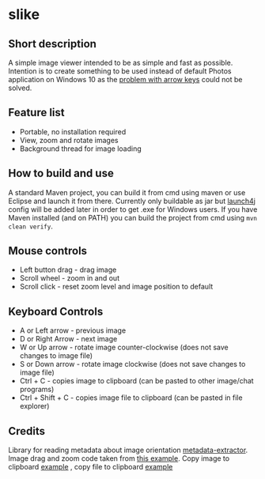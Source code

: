 # slike
## Short description
A simple image viewer intended to be as simple and fast as possible.
Intention is to create something to be used instead of default Photos application on Windows 10 as the [problem with arrow keys](https://answers.microsoft.com/en-us/windows/forum/all/windows-10-photos-app-why-cant-i-use-my-arrow-keys/790e786d-b701-48ef-93c5-23d204b4fba4) could not be solved.

## Feature list
* Portable, no installation required
* View, zoom and rotate images
* Background thread for image loading

## How to build and use
A standard Maven project, you can build it from cmd using maven or use Eclipse and launch it from there. Currently only buildable as jar but [launch4j](http://launch4j.sourceforge.net/docs.html) config will be added later in order to get .exe for Windows users. If you have Maven installed (and on PATH) you can build the project from cmd using `mvn clean verify`.

## Mouse controls
* Left button drag - drag image
* Scroll wheel - zoom in and out
* Scroll click - reset zoom level and image position to default

## Keyboard Controls
* A or Left arrow - previous image
* D or Right Arrow - next image
* W or Up arrow - rotate image counter-clockwise (does not save changes to image file)
* S or Down arrow - rotate image clockwise (does not save changes to image file)
* Ctrl + C - copies image to clipboard (can be pasted to other image/chat programs)
* Ctrl + Shift + C - copies image file to clipboard (can be pasted in file explorer)

## Credits
Library for reading metadata about image orientation [metadata-extractor](https://github.com/drewnoakes/metadata-extractor).
Image drag and zoom code taken from [this example](https://stackoverflow.com/questions/58021358/java-how-to-do-image-manipulation-pan-zoom-flip-and-rotate).
Copy image to clipboard [example](https://stackoverflow.com/questions/4552045/copy-bufferedimage-to-clipboard) , copy file to clipboard [example](https://stackoverflow.com/questions/31798646/can-java-system-clipboard-copy-a-file)
